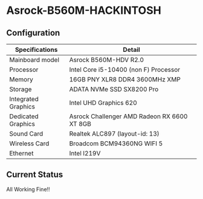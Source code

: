 # Asrock-B560M-HACKINTOSH

## Configuration

| Specifications | Detail                                                  |
| ------------------- | ------------------------------------------- |
| Mainboard model | Asrock B560M-HDV R2.0 |
| Processor | Intel Core i5-10400 (non F) Processor |
| Memory | 16GB PNY XLR8 DDR4 3600MHz XMP |
| Storage | ADATA NVMe SSD SX8200 Pro |
| Integrated Graphics | Intel UHD Graphics 620 |
| Dedicated Graphics | Asrock Challenger AMD Radeon RX 6600 XT 8GB |
| Sound Card | Realtek ALC897 (layout-id: 13) |
| Wireless Card | Broadcom BCM94360NG WIFI 5 |
| Ethernet | Intel I219V |

## Current Status

All Working Fine!!


